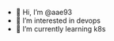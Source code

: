 - 👋 Hi, I’m @aae93
- 👀 I’m interested in devops
- 🌱 I’m currently learning k8s

<!---
aae93/aae93 is a ✨ special ✨ repository because its `README.md` (this file) appears on your GitHub profile.
You can click the Preview link to take a look at your changes.
--->
